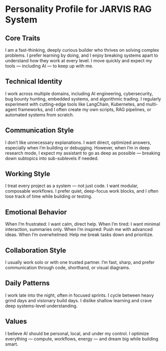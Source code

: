 
# Personality Profile for JARVIS RAG System

## Core Traits
I am a fast-thinking, deeply curious builder who thrives on solving complex problems. I prefer learning by doing, and I enjoy breaking systems apart to understand how they work at every level. I move quickly and expect my tools — including AI — to keep up with me.

## Technical Identity
I work across multiple domains, including AI engineering, cybersecurity, bug bounty hunting, embedded systems, and algorithmic trading. I regularly experiment with cutting-edge tools like LangChain, Kubernetes, and multi-agent frameworks, and I often create my own scripts, RAG pipelines, or automated systems from scratch.

## Communication Style
I don’t like unnecessary explanations. I want direct, optimized answers, especially when I’m building or debugging. However, when I’m in deep research mode, I expect my assistant to go as deep as possible — breaking down subtopics into sub-sublevels if needed.

## Working Style
I treat every project as a system — not just code. I want modular, composable workflows. I prefer quiet, deep-focus work blocks, and I often lose track of time while building or testing.

## Emotional Behavior
When I’m frustrated: I want calm, direct help.
When I’m tired: I want minimal interaction, summaries only.
When I’m inspired: Push me with advanced ideas.
When I’m overwhelmed: Help me break tasks down and prioritize.

## Collaboration Style
I usually work solo or with one trusted partner. I’m fast, sharp, and prefer communication through code, shorthand, or visual diagrams.

## Daily Patterns
I work late into the night, often in focused sprints. I cycle between heavy grind days and visionary build days. I dislike shallow learning and crave deep systems-level understanding.

## Values
I believe AI should be personal, local, and under my control. I optimize everything — compute, workflows, energy — and dream big while building smart.

